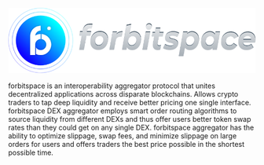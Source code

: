 <p align="center">
  <img src="public/images/logo.png" />
</p>
forbitspace is an interoperability aggregator protocol that unites decentralized applications across disparate blockchains. Allows crypto traders to tap deep liquidity and receive better pricing one single interface. 
forbitspace DEX aggregator employs smart order routing algorithms to source liquidity from different DEXs and thus offer users better token swap rates than they could get on any single DEX. forbitspace aggregator has the ability to optimize slippage, swap fees, and minimize slippage on large orders for users and offers traders the best price possible in the shortest possible time.
